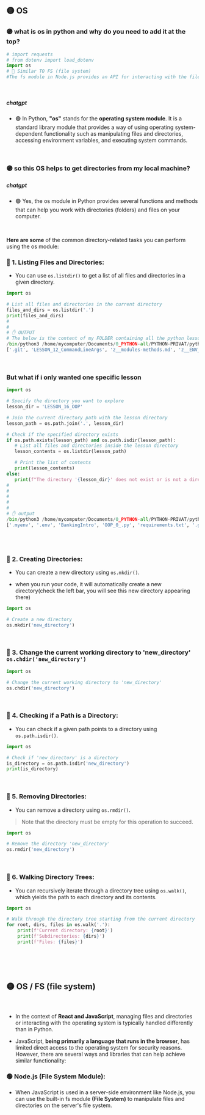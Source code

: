 ## 🟡 OS

### 🟣 what is os in python and why do you need to add it at the top?

```python
# import requests
# from dotenv import load_dotenv
import os
# 🔴 Similar TO FS (file system)
#The fs module in Node.js provides an API for interacting with the file system. It allows you to perform operations such as reading from and writing to files, creating and deleting files, modifying file permissions, and more. I WILL WRITE MORE below
```

<br>


##### chatgpt

- 🟢 In Python, **"os"** stands for the **operating system module**. It is a standard library module that provides a way of using operating system-dependent functionality such as manipulating files and directories, accessing environment variables, and executing system commands.

<br>

### 🟣 so this OS helps to get directories from my local machine?

##### chatgpt

- 🟢 Yes, the os module in Python provides several functions and methods that can help you work with directories (folders) and files on your computer.

<br>

 **Here are some** of the common directory-related tasks you can perform using the os module:

 ### 🔸 1. Listing Files and Directories:

 - You can use `os.listdir()` to get a list of all files and directories in a given directory.

```python
import os

# List all files and directories in the current directory
files_and_dirs = os.listdir('.')
print(files_and_dirs)
#
#
# ✋ OUTPUT
# The below is the content of my FOLDER containing all the python lessons
/bin/python3 /home/mycomputer/Documents/0_PYTHON-all/PYTHON-PRIVAT/python-intro-2024-privat/LESSON_16_OOP/weather.py
['.git', 'LESSON_12_CommandLineArgs', 'z__modules-methods.md', 'z__ENV_VIRTUALENV .md', 'LESSON_6_Functions', 'LESSON_9_closures', 'LESSON_16_OOP', 'z__ENV_PATH_issue.md', 'z__TEMPLATE-rendering.md', 'LESSON_17_Virtual_Environment_and_pip', 'LESSON_01', 'argsParse.py', 'LESSON_02', 'img', 'z_lifeCycles-JS_0.md', 'z_floating.md', '.vscode', 'LESSON_5_loops', 'MORE-memory.md', 'LESSON_7_recursion', 'z_identation-issues.md', 'LESSON_13_lambda_map_etc', 'z_ACTIVATE_ENV-deactivate.md', 'z__all_mds', 'LESSON_04_dictio', 'LESSON_10_f_Strings', 'LESSON_03_tuples', 'z_weather-API.md', 'z__smallTips.md', 'underscore_uses_tests.py', 'LESSON_8_Scope', 'z__Books-toread.md', 'z_args_&_kwargs.md', 'LESSON_15_err-exception-handling', 'z__ENV-flask.md', 'z_OS_onPython.md', 'README.md', 'new_directory', 'z_about_packages', 'z_underscore-uses_onPython.md', 'z__PIP_installation.md', 'z__ENV_ubuntu-version-issue.md', 'LESSON_11_modules', 'LESSON_14_classes']
```

<br>

### But what if i only wanted one specific lesson

 ```python
import os

# Specify the directory you want to explore
lesson_dir = 'LESSON_16_OOP'

# Join the current directory path with the lesson directory
lesson_path = os.path.join('.', lesson_dir)

# Check if the specified directory exists
if os.path.exists(lesson_path) and os.path.isdir(lesson_path):
    # List all files and directories inside the lesson directory
    lesson_contents = os.listdir(lesson_path)

    # Print the list of contents
    print(lesson_contents)
else:
    print(f"The directory '{lesson_dir}' does not exist or is not a directory.")
#
#
#
#
#
# ✋ output
/bin/python3 /home/mycomputer/Documents/0_PYTHON-all/PYTHON-PRIVAT/python-intro-2024-privat/LESSON_16_OOP/weather.py
['.myenv', '.env', 'BankingIntro', 'OOP_0_.py', 'requirements.txt', '.gitignore', 'OOP_intro.py', 'weather.py']
 ```


<br>
<br>

 ### 🔸 2. Creating Directories:

 - You can create a new directory using `os.mkdir()`.

 - when you run your code, it will automatically create a new directory(check the left bar, you will see this new directory appearing there)

 ```python
import os

# Create a new directory
os.mkdir('new_directory')
```

<br>



### 🔸 3. Change the current working directory to 'new_directory' `os.chdir('new_directory')`

```python
import os

# Change the current working directory to 'new_directory'
os.chdir('new_directory')

```

<br>

### 🔸 4. Checking if a Path is a Directory:

- You can check if a given path points to a directory using `os.path.isdir()`.

```python
import os

# Check if 'new_directory' is a directory
is_directory = os.path.isdir('new_directory')
print(is_directory)

```

<br>


### 🔸 5. Removing Directories:

- You can remove a directory using `os.rmdir()`.
>Note that the directory must be empty for this operation to succeed.

```python
import os

# Remove the directory 'new_directory'
os.rmdir('new_directory')
```
<br>

### 🔸 6. Walking Directory Trees:

- You can recursively iterate through a directory tree using `os.walk()`, which yields the path to each directory and its contents.

```python
import os

# Walk through the directory tree starting from the current directory
for root, dirs, files in os.walk('.'):
    print(f'Current directory: {root}')
    print(f'Subdirectories: {dirs}')
    print(f'Files: {files}')

```

<br>
<br>

<br>

## 🟡 OS / FS (file system)

<br>

- In the context of **React and JavaScript**, managing files and directories or interacting with the operating system is typically handled differently than in Python.

- JavaScript, **being primarily a language that runs in the browser**, has limited direct access to the operating system for security reasons. However, there are several ways and libraries that can help achieve similar functionality:

### 🟢 Node.js (File System Module):

- When JavaScript is used in a server-side environment like Node.js, you can use the built-in fs module **(File System)** to manipulate files and directories on the server's file system.